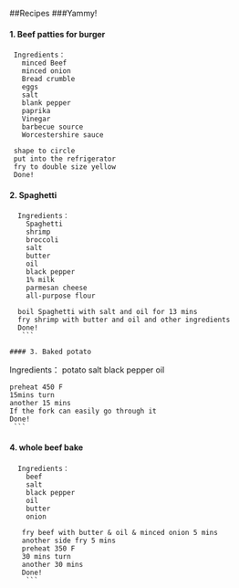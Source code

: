 ##Recipes
###Yammy!
#### 1. Beef patties for burger
 ```
  Ingredients：
    minced Beef
    minced onion
    Bread crumble
    eggs
    salt
    blank pepper
    paprika
    Vinegar
    barbecue source
    Worcestershire sauce
    
  shape to circle
  put into the refrigerator
  fry to double size yellow
  Done!
 ```
#### 2. Spaghetti
 ```
   Ingredients：
     Spaghetti
     shrimp
     broccoli
     salt
     butter
     oil
     black pepper
     1% milk
     parmesan cheese
     all-purpose flour
     
   boil Spaghetti with salt and oil for 13 mins
   fry shrimp with butter and oil and other ingredients
   Done!
    ```
   
#### 3. Baked potato
 ```
   Ingredients：
     potato
     salt
     black pepper
     oil
     
    preheat 450 F
    15mins turn
    another 15 mins
    If the fork can easily go through it
    Done!
     ```
    
#### 4. whole beef bake
 ```
   Ingredients：
     beef
     salt
     black pepper
     oil
     butter
     onion
    
    fry beef with butter & oil & minced onion 5 mins
    another side fry 5 mins
    preheat 350 F
    30 mins turn
    another 30 mins
    Done!
     ```

   
    

